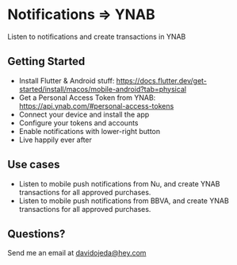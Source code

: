 # Notifications => YNAB

Listen to notifications and create transactions in YNAB

## Getting Started

- Install Flutter & Android stuff: https://docs.flutter.dev/get-started/install/macos/mobile-android?tab=physical
- Get a Personal Access Token from YNAB: https://api.ynab.com/#personal-access-tokens
- Connect your device and install the app
- Configure your tokens and accounts
- Enable notifications with lower-right button
- Live happily ever after

## Use cases

- Listen to mobile push notifications from Nu, and create YNAB transactions for all approved purchases.
- Listen to mobile push notifications from BBVA, and create YNAB transactions for all approved purchases.

## Questions?

Send me an email at davidojeda@hey.com
